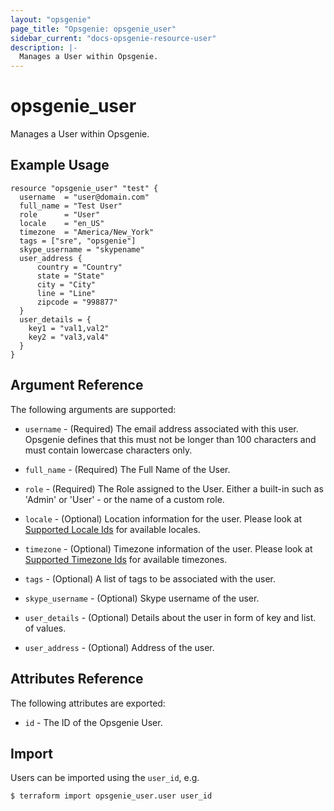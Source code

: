 ```yaml
---
layout: "opsgenie"
page_title: "Opsgenie: opsgenie_user"
sidebar_current: "docs-opsgenie-resource-user"
description: |-
  Manages a User within Opsgenie.
---
```


# opsgenie_user

Manages a User within Opsgenie.

## Example Usage

```hcl
resource "opsgenie_user" "test" {
  username  = "user@domain.com"
  full_name = "Test User"
  role      = "User"
  locale    = "en_US"
  timezone  = "America/New_York"
  tags = ["sre", "opsgenie"]
  skype_username = "skypename"
  user_address {
      country = "Country"
      state = "State"
      city = "City"
      line = "Line"
      zipcode = "998877"
  }
  user_details = {
    key1 = "val1,val2"
    key2 = "val3,val4"
  }
}
```

## Argument Reference

The following arguments are supported:

* `username` - (Required) The email address associated with this user. Opsgenie defines that this must not be longer than 100 characters and must contain lowercase characters only.

* `full_name` - (Required) The Full Name of the User.

* `role` - (Required) The Role assigned to the User. Either a built-in such as 'Admin' or 'User' - or the name of a custom role.

* `locale` - (Optional) Location information for the user. Please look at [Supported Locale Ids](https://docs.opsgenie.com/docs/supported-locales) for available locales.

* `timezone` - (Optional) Timezone information of the user. Please look at [Supported Timezone Ids](https://docs.opsgenie.com/docs/supported-timezone-ids) for available timezones.

* `tags` - (Optional) A list of tags to be associated with the user.

* `skype_username` - (Optional) Skype username of the user.

* `user_details` - (Optional) Details about the user in form of key and list. of values.

* `user_address` - (Optional) Address of the user.

## Attributes Reference

The following attributes are exported:

* `id` - The ID of the Opsgenie User.

## Import

Users can be imported using the `user_id`, e.g.

`$ terraform import opsgenie_user.user user_id`
